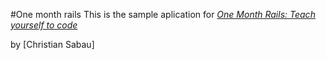 #One month rails
This is the sample aplication for
[*One Month Rails: Teach yourself to code*](http://onemonthrails.com)

by [Christian Sabau]